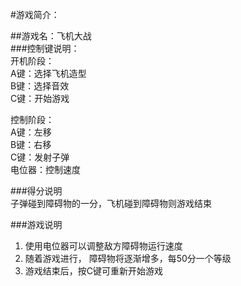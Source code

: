 #游戏简介：  

##游戏名：飞机大战    
###控制键说明：  
开机阶段：  
A键：选择飞机造型  
B键：选择音效  
C键：开始游戏  

控制阶段：  
A键：左移  
B键：右移  
C键：发射子弹  
电位器：控制速度

###得分说明  
子弹碰到障碍物的一分，飞机碰到障碍物则游戏结束
  
###游戏说明
1. 使用电位器可以调整敌方障碍物运行速度  
2. 随着游戏进行， 障碍物将逐渐增多，每50分一个等级
3. 游戏结束后，按C键可重新开始游戏